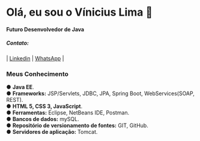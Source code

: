 <h1>Olá, eu sou o Vínicius Lima 👋</h1>
<h4>Futuro Desenvolvedor de Java</h4>
<h5>Contato:</h5>
| <a href="//www.linkedin.com/in/viniciusylima">Linkedin</a> | 
<a href="//api.whatsapp.com/send?phone=5511949878919">WhatsApp</a> |

<h3><Strong>Meus Conhecimento</Strong></h3>
● <Strong>Java EE</Strong>.<br>					
● <Strong>Frameworks:</Strong> JSP/Servlets, JDBC, JPA, Spring Boot, WebServices(SOAP, REST).<br>					
● <Strong>HTML 5, CSS 3, JavaScript</Strong>.<br>					
● <Strong>Ferramentas:</Strong> Eclipse, NetBeans IDE, Postman.<br>					
● <Strong>Bancos de dados:</Strong> mySQL.<br>
● <Strong>Repositório de versionamento de fontes:</Strong> GIT, GitHub.<br>	
● <Strong>Servidores de aplicação:</Strong> Tomcat.<br>

